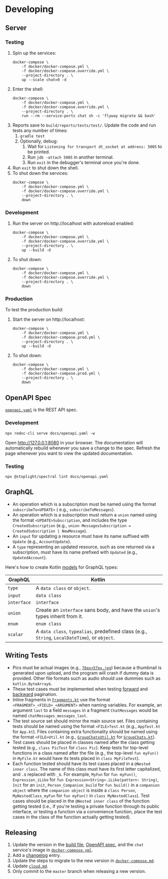 # Developing

## Server

### Testing

1. Spin up the services:
    ```
    docker-compose \
        -f docker/docker-compose.yml \
        -f docker/docker-compose.override.yml \
        --project-directory . \
        up --scale chat=0 -d
    ```
1. Enter the shell:
    ```
    docker-compose \
        -f docker/docker-compose.yml \
        -f docker/docker-compose.override.yml \
        --project-directory . \
        run --rm --service-ports chat sh -c 'flyway migrate && bash'
    ```
1. Reports save to `build/reports/tests/test/`. Update the code and run tests any number of times:
    1. `gradle test`
    1. Optionally, debug:
        1. Wait for `Listening for transport dt_socket at address: 5005` to be printed.
        1. Run `jdb -attach 5005` in another terminal.
        1. Run `exit` in the debugger's terminal once you're done.
1. Run `exit` to shut down the shell.
1. To shut down the services:
    ```
    docker-compose \
        -f docker/docker-compose.yml \
        -f docker/docker-compose.override.yml \
        --project-directory . \
        down
    ```

### Development

1. Run the server on http://localhost with autoreload enabled:
    ```
    docker-compose \
        -f docker/docker-compose.yml \
        -f docker/docker-compose.override.yml \
        --project-directory . \
        up --build -d
    ```
1. To shut down:
    ```
    docker-compose \
        -f docker/docker-compose.yml \
        -f docker/docker-compose.override.yml \
        --project-directory . \
        down
    ```

### Production

To test the production build:
1. Start the server on http://localhost:
    ```
    docker-compose \
        -f docker/docker-compose.yml \
        -f docker/docker-compose.prod.yml \
        --project-directory . \
        up --build -d
    ```
1. To shut down:
    ```
    docker-compose \
        -f docker/docker-compose.yml \
        -f docker/docker-compose.prod.yml \
        --project-directory . \
        down
    ```

## OpenAPI Spec

[`openapi.yaml`](openapi.yaml) is the REST API spec.

### Development

```
npx redoc-cli serve docs/openapi.yaml -w
```

Open http://127.0.0.1:8080 in your browser. The documentation will automatically rebuild whenever you save a change to
the spec. Refresh the page whenever you want to view the updated documentation.

### Testing

```
npx @stoplight/spectral lint docs/openapi.yaml
```

## GraphQL

- An operation which is a subscription must be named using the format `subscribeTo<UPDATE>` (
  e.g., `subscribeToMessages`).
- An operation which is a subscription must return a `union` named using the format `<UPDATE>Subscription`, and includes
  the type `CreatedSubscription` (e.g., `union MessagesSubscription = CreatedSubscription | NewMessage`).
- An `input` for updating a resource must have its name suffixed with `Update` (e.g., `AccountUpdate`).
- A `type` representing an updated resource, such as one returned via a subscription, must have its name prefixed
  with `Updated` (e.g., `UpdatedAccount`).

Here's how to create Kotlin [models](../src/main/kotlin/graphql/routing/Models.kt) for GraphQL types:

|GraphQL|Kotlin|
|---|---|
|`type`|A `data class` or `object`.|
|`input`|`data class`|
|`interface`|`interface`|
|`union`|Create an `interface` sans body, and have the `union`'s types inherit from it.|
|`enum`|`enum class`|
|`scalar`|A `data class`, `typealias`, predefined class (e.g., `String`, `LocalDateTime`), or `object`.|

## Writing Tests

- Pics must be actual images (e.g., [`76px×57px.jpg`](../src/test/resources/76px×57px.jpg)) because a thumbnail is
  generated upon upload, and the program will crash if dummy data is provided. Other file formats such as audio should
  use dummies such as `kotlin.ByteArray`s.
- These test cases must be implemented when testing [forward](ForwardPaginationTest.kt)
  and [backward](BackwardPaginationTest.kt) pagination.
- Inline fragments in [`Fragments.kt`](../src/test/kotlin/graphql/operations/Fragments.kt) use the
  format `<FRAGMENT>_<FIELD>_<ARGUMENT>` when naming variables. For example, an argument `last` to a field `messages` in
  a fragment `ChatMessages` would be named `chatMessages_messages_last`.
- The test source set should mirror the main source set. Files containing tests should be named using the
  format `<FILE>Test.kt` (e.g., `AppTest.kt` for `App.kt`). Files containing extra functionality should be named using
  the format `<FILE>Util.kt` (e.g., [`GroupChatsUtil.kt`](../src/test/kotlin/db/tables/GroupChatsUtil.kt)
  for [`GroupChats.kt`](../src/main/kotlin/db/tables/GroupChats.kt)).
- Test cases should be placed in classes named after the class getting tested (e.g., `class PicTest` for `class Pic`).
  Keep tests for top-level functions in a class named after the file (e.g., the top-level `fun myFun()` in `MyFile.kt`
  would have its tests placed in `class MyFileTest`).
- Each function tested should have its test cases placed in a `@Nested inner class`. The name of this class must have
  its first letter capitalized, and `.`s replaced with `_`s. For example, `MyFun` for `fun myFun()`, `Expression_iLike`
  for `fun Expression<String>.iLike(pattern: String)`, `Init` for an `init`, `Person_Companion_build` for `fun build()`
  in a `companion object` where the `companion object` is inside a `class Person`, `MyNestedClass_myFun`
  for `fun myFun()` in `class MyNestedClass`). Test cases should be placed in the `@Nested inner class` of the function
  getting tested (i.e., if you're testing a private function through its public interface, or testing a function via a
  convenience function, place the test cases in the class of the function actually getting tested).

## Releasing

1. Update the version in the [build file](../build.gradle.kts), [OpenAPI spec](openapi.yaml), and the `chat` service's
   image in [`docker-compose.yml`](docker-compose.yml).
1. Add a [changelog](CHANGELOG.md) entry.
1. Update the steps to migrate to the new version in [`docker-compose.md`](docker-compose.md).
1. Update [`cloud.md`](cloud.md).
1. Only commit to the `master` branch when releasing a new version.
